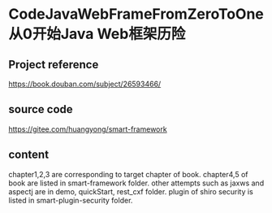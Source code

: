 # CodeJavaWebFrameFromZeroToOne 从0开始Java Web框架历险

## Project reference
https://book.douban.com/subject/26593466/

## source code
https://gitee.com/huangyong/smart-framework

## content
chapter1,2,3 are corresponding to target chapter of book.
chapter4,5 of book are listed in smart-framework folder.
other attempts such as jaxws and aspectj are in demo, quickStart, rest_cxf folder.
plugin of shiro security is listed in smart-plugin-security folder.
